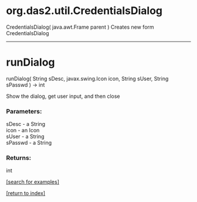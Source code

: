 # org.das2.util.CredentialsDialog
CredentialsDialog( java.awt.Frame parent )
Creates new form CredentialsDialog

***
<a name="runDialog"></a>
# runDialog
runDialog( String sDesc, javax.swing.Icon icon, String sUser, String sPasswd ) &rarr; int

Show the dialog, get user input, and then close

### Parameters:
sDesc - a String
<br>icon - an Icon
<br>sUser - a String
<br>sPasswd - a String

### Returns:
int


<a href="https://github.com/autoplot/dev/search?q=runDialog&unscoped_q=runDialog">[search for examples]</a>

<a href="https://github.com/autoplot/documentation/blob/master/javadoc/index-all.md">[return to index]</a>

